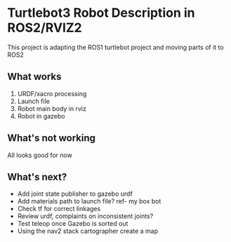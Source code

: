 # Turtlebot3 Robot Description in ROS2/RVIZ2

This project is adapting the ROS1 turtlebot project and moving parts of it to ROS2

## What works
1. URDF/xacro processing
1. Launch file
1. Robot main body in rviz
1. Robot in gazebo

## What's not working
All looks good for now

## What's next?
- Add joint state publisher to gazebo urdf
- Add materials path to launch file? ref- my box bot
- Check tf for correct linkages
- Review urdf, complaints on inconsistent joints?
- Test teleop once Gazebo is sorted out
- Using the nav2 stack cartographer create a map
